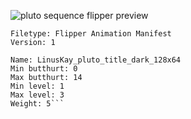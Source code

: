 ![pluto sequence flipper preview](https://i.imgur.com/CIiMRDj.png)

```
Filetype: Flipper Animation Manifest
Version: 1

Name: LinusKay_pluto_title_dark_128x64
Min butthurt: 0
Max butthurt: 14
Min level: 1
Max level: 3
Weight: 5```
